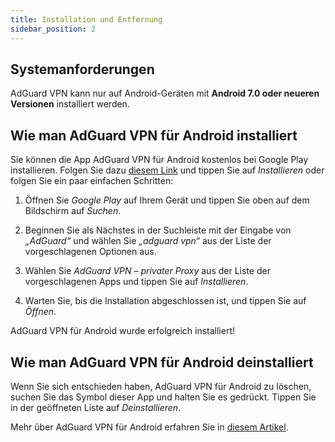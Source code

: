 ```yaml
---
title: Installation und Entfernung
sidebar_position: 2
---
```


## Systemanforderungen

AdGuard VPN kann nur auf Android-Geräten mit **Android 7.0 oder neueren Versionen** installiert werden.

## Wie man AdGuard VPN für Android installiert

Sie können die App AdGuard VPN für Android kostenlos bei Google Play installieren. Folgen Sie dazu [diesem Link](https://play.google.com/store/apps/details?id=com.adguard.vpn) und tippen Sie auf *Installieren* oder folgen Sie ein paar einfachen Schritten:

1. Öffnen Sie *Google Play* auf Ihrem Gerät und tippen Sie oben auf dem Bildschirm auf *Suchen*.

2. Beginnen Sie als Nächstes in der Suchleiste mit der Eingabe von *„AdGuard“* und wählen Sie *„adguard vpn“* aus der Liste der vorgeschlagenen Optionen aus.

3. Wählen Sie *AdGuard VPN – privater Proxy* aus der Liste der vorgeschlagenen Apps und tippen Sie auf *Installieren*.

4. Warten Sie, bis die Installation abgeschlossen ist, und tippen Sie auf *Öffnen*.

AdGuard VPN für Android wurde erfolgreich installiert!

## Wie man AdGuard VPN für Android deinstalliert

Wenn Sie sich entschieden haben, AdGuard VPN für Android zu löschen, suchen Sie das Symbol dieser App und halten Sie es gedrückt. Tippen Sie in der geöffneten Liste auf *Deinstallieren*.

Mehr über AdGuard VPN für Android erfahren Sie in [diesem Artikel](/adguard-vpn-for-android/overview).
